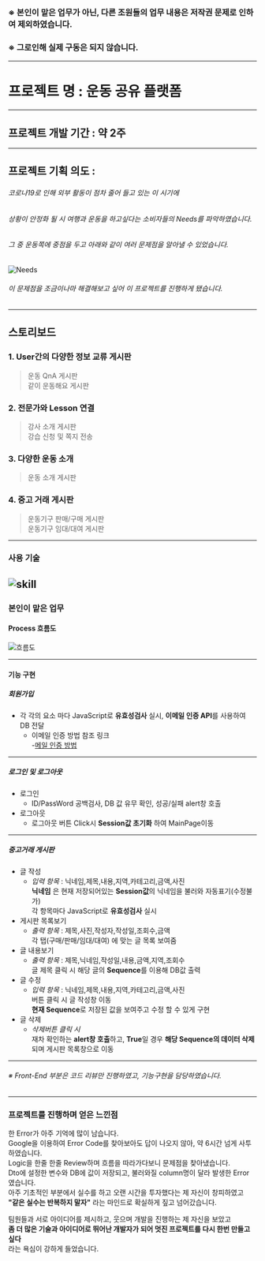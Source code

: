 ### ※ 본인이 맡은 업무가 아닌, 다른 조원들의 업무 내용은 저작권 문제로 인하여 제외하였습니다.
### ※ 그로인해 실제 구동은 되지 않습니다.
- - -
# 프로젝트 명 : 운동 공유 플랫폼

---------------------------------------
## 프로젝트 개발 기간 : 약 2주
---------------------------------------
## 프로젝트 기획 의도 :

###### 코로나19로 인해 외부 활동이 점차 줄어 들고 있는 이 시기에   
###### 상황이 안정화 될 시 여행과 운동을 하고싶다는 소비자들의 Needs를 파악하였습니다.
###### 그 중 운동쪽에 중점을 두고 아래와 같이 여러 문제점을 알아낼 수 있었습니다.

![Needs](https://user-images.githubusercontent.com/58018170/127149280-3208f383-3030-4c5b-a829-a84894cfb85d.png)


###### 이 문제점을 조금이나마 해결해보고 싶어 이 프로젝트를 진행하게 됐습니다.

------------------------------------------
## 스토리보드

### 1. User간의 다양한 정보 교류 게시판
> 운동 QnA 게시판<br>
> 같이 운동해요 게시판
### 2. 전문가와 Lesson 연결
> 강사 소개 게시판<br>
> 강습 신청 및 쪽지 전송
### 3. 다양한 운동 소개
> 운동 소개 게시판<br>
### 4. 중고 거래 게시판
> 운동기구 판매/구매 게시판<br>
> 운동기구 임대/대여 게시판

------------------------------------------
### 사용 기술
![skill](https://user-images.githubusercontent.com/58018170/127865174-52de3f12-e58e-477d-bf30-8c09bd30f55e.png)
------------------------------------------
### 본인이 맡은 업무


#### Process 흐름도

![흐름도](https://user-images.githubusercontent.com/58018170/128720620-13b8adb3-0061-4151-ae76-25d5a970145e.png)
- - -


#### 기능 구현
##### 회원가입
  * 각 각의 요소 마다 JavaScript로 **유효성검사** 실시, **이메일 인증 API**를 사용하여 DB 전달
    + 이메일 인증 방법 참조 링크   
    -[메일 인증 방법](https://moonong.tistory.com/45)
    
- - - 
##### 로그인 및 로그아웃
  - 로그인
    + ID/PassWord 공백검사, DB 값 유무 확인, 성공/실패 alert창 호출
  - 로그아웃
    + 로그아웃 버튼 Click시 **Session값 초기화** 하여 MainPage이동
- - -
##### 중고거래 게시판
  - 글 작성
    + *입력 항목* : 닉네임,제목,내용,지역,카테고리,금액,사진   
  **닉네임** 은 현재 저장되어있는 **Session값**의 닉네임을 불러와 자동표기(수정불가)   
     각 항목마다 JavaScript로 **유효성검사** 실시    
  - 게시판 목록보기
    + *출력 항목* : 제목,사진,작성자,작성일,조회수,금액   
    각 탭(구매/판매/임대/대여) 에 맞는 글 목록 보여줌   
  - 글 내용보기
    + *출력 항목* : 제목,닉네임,작성일,내용,금액,지역,조회수   
    글 제목 클릭 시 해당 글의 **Sequence**를 이용해 DB값 출력
  - 글 수정
    + *입력 항목* : 닉네임,제목,내용,지역,카테고리,금액,사진   
    버튼 클릭 시 글 작성창 이동   
    **현재 Sequence**로 저장된 값을 보여주고 수정 할 수 있게 구현
  - 글 삭제
    + *삭제버튼 클릭 시*   
재차 확인하는 **alert창 호출**하고, **True**일 경우 **해당 Sequence의 데이터 삭제**되며 게시판 목록창으로 이동
- - -
###### ※ Front-End 부분은 코드 리뷰만 진행하였고, 기능구현을 담당하였습니다.
- - - 

### 프로젝트를 진행하며 얻은 느낀점 

한 Error가 아주 기억에 많이 남습니다.   
Google을 이용하여 Error Code를 찾아보아도 답이 나오지 않아, 약 6시간 넘게 사투하였습니다.   
Logic을 한줄 한줄 Review하며 흐름을 따라가다보니 문제점을 찾아냈습니다.   
Dto에 설정한 변수와 DB에 값이 저장되고, 불러와질 column명이 달라 발생한 Error 였습니다.   
아주 기초적인 부분에서 실수를 하고 오랜 시간을 투자했다는 제 자신이 창피하였고   
**"같은 실수는 반복하지 말자"** 라는 마인드로 확실하게 짚고 넘어갔습니다.    
   
   
팀원들과 서로 아이디어를 제시하고, 웃으며 개발을 진행하는 제 자신을 보았고    
**좀 더 많은 기술과 아이디어로 뛰어난 개발자가 되어 멋진 프로젝트를 다시 한번 만들고 싶다**   
라는 욕심이 강하게 들었습니다.   
